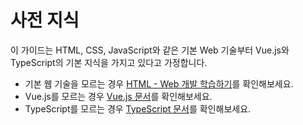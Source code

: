 # 사전 지식

이 가이드는 HTML, CSS, JavaScript와 같은 기본 Web 기술부터 Vue.js와 TypeScript의 기본 지식을 가지고 있다고 가정합니다.

- 기본 웹 기술을 모르는 경우 [HTML - Web 개발 학습하기](https://developer.mozilla.org/ko/docs/Learn/HTML)를 확인해보세요.
- Vue.js를 모르는 경우 [Vue.js 문서](https://vuejs.org/guide/introduction.html)를 확인해보세요.
- TypeScript를 모르는 경우 [TypeScript 문서](https://www.typescriptlang.org/ko/docs/handbook/typescript-from-scratch.html)를 확인해보세요.
